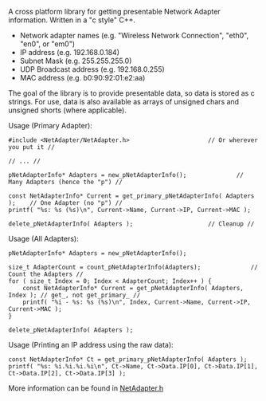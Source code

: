 A cross platform library for getting presentable Network Adapter information. Written in a "c style" C++.

  * Network adapter names (e.g. "Wireless Network Connection", "eth0", "en0", or "em0")
  * IP address (e.g. 192.168.0.184)
  * Subnet Mask (e.g. 255.255.255.0)
  * UDP Broadcast address (e.g. 192.168.0.255)
  * MAC address (e.g. b0:90:92:01:e2:aa)

The goal of the library is to provide presentable data, so data is stored as c strings. For use, data is also available as arrays of unsigned chars and unsigned shorts (where applicable).

Usage (Primary Adapter):
```
#include <NetAdapter/NetAdapter.h>						// Or wherever you put it //

// ... //

pNetAdapterInfo* Adapters = new_pNetAdapterInfo();				// Many Adapters (hence the "p") //

const NetAdapterInfo* Current = get_primary_pNetAdapterInfo( Adapters );	// One Adapter (no "p") //
printf( "%s: %s (%s)\n", Current->Name, Current->IP, Current->MAC );

delete_pNetAdapterInfo( Adapters );						// Cleanup //
```

Usage (All Adapters):
```
pNetAdapterInfo* Adapters = new_pNetAdapterInfo();

size_t AdapterCount = count_pNetAdapterInfo(Adapters);				// Count the Adapters //
for ( size_t Index = 0; Index < AdapterCount; Index++ ) {
	const NetAdapterInfo* Current = get_pNetAdapterInfo( Adapters, Index );	// get_, not get_primary_ //
	printf( "%i - %s: %s (%s)\n", Index, Current->Name, Current->IP, Current->MAC );
}

delete_pNetAdapterInfo( Adapters );
```

Usage (Printing an IP address using the raw data):
```
const NetAdapterInfo* Ct = get_primary_pNetAdapterInfo( Adapters );
printf( "%s: %i.%i.%i.%i\n", Ct->Name, Ct->Data.IP[0], Ct->Data.IP[1], Ct->Data.IP[2], Ct->Data.IP[3] );
```

More information can be found in [NetAdapter.h](https://code.google.com/p/net-adapter/source/browse/trunk/NetAdapter/NetAdapter.h)